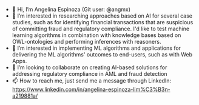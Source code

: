 - 👋 Hi, I’m Angelina Espinoza (Git user: @angmx)
- 👀 I’m interested in researching approaches based on AI for several case studies, such as for identifying financial transactions that are suspicious of committing fraud
      and regulatory compliance. 
  I'd like to test machine learning algorithms in combination with knowledge bases based on OWL-ontologies and performing inferences with reasoners.
- 🌱 I’m interested in implementing ML algorithms and applications for delivering the ML algorithms' outcomes to end-users, such as with Web Apps.
- 💞️ I’m looking to collaborate on creating AI-based solutions for addressing regulatory compliance in AML and fraud detection
- 📫 How to reach me, just send me a message through LinkedIn: https://www.linkedin.com/in/angelina-espinoza-lim%C3%B3n-a219881a/

<!---
angmx/angmx is a ✨ special ✨ repository because its `README.md` (this file) appears on your GitHub profile.
You can click the Preview link to take a look at your changes.
--->
